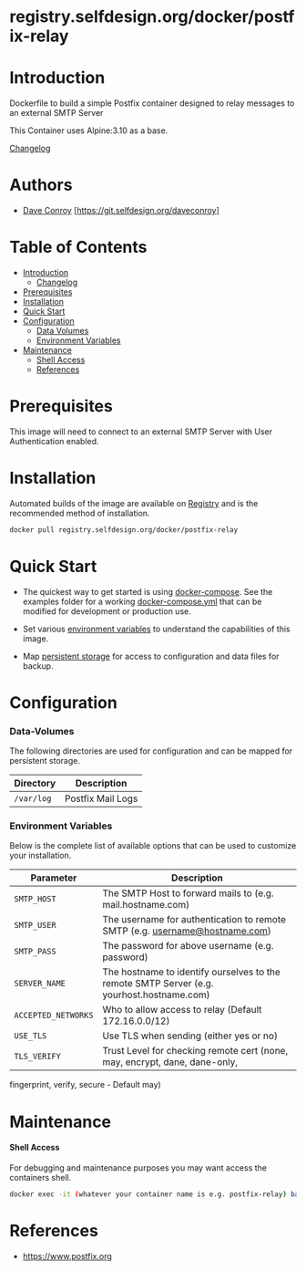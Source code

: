 # registry.selfdesign.org/docker/postfix-relay

# Introduction

Dockerfile to build a simple Postfix container designed to relay messages to an external SMTP Server

This Container uses Alpine:3.10 as a base.

[Changelog](CHANGELOG.md)

# Authors

- [Dave Conroy](daveconroy@selfdesign.org) [https://git.selfdesign.org/daveconroy]

# Table of Contents

- [Introduction](#introduction)
    - [Changelog](CHANGELOG.md)
- [Prerequisites](#prerequisites)
- [Installation](#installation)
- [Quick Start](#quick-start)
- [Configuration](#configuration)
    - [Data Volumes](#data-volumes)
    - [Environment Variables](#environmentvariables)   
- [Maintenance](#maintenance)
    - [Shell Access](#shell-access)
   - [References](#references)

# Prerequisites

This image will need to connect to an external SMTP Server with User Authentication enabled.


# Installation

Automated builds of the image are available on [Registry](https://registry.selfdesign.org/docker/postfix-relay) and is the recommended method of installation.


```bash
docker pull registry.selfdesign.org/docker/postfix-relay
```

# Quick Start

* The quickest way to get started is using [docker-compose](https://docs.docker.com/compose/). See the examples folder for a working [docker-compose.yml](examples/docker-compose.yml) that can be modified for development or production use.

* Set various [environment variables](#environment-variables) to understand the capabilities of this image.
* Map [persistent storage](#data-volumes) for access to configuration and data files for backup.

# Configuration

### Data-Volumes

The following directories are used for configuration and can be mapped for persistent storage.

| Directory | Description |
|-----------|-------------|
| `/var/log` | Postfix Mail Logs |


### Environment Variables

Below is the complete list of available options that can be used to customize your installation.

| Parameter | Description |
|-----------|-------------|
| `SMTP_HOST` | The SMTP Host to forward mails to (e.g. mail.hostname.com) |
| `SMTP_USER` | The username for authentication to remote SMTP (e.g. username@hostname.com) |
| `SMTP_PASS` | The password for above username (e.g. password) |
| `SERVER_NAME` | The hostname to identify ourselves to the remote SMTP Server (e.g. yourhost.hostname.com) |
| `ACCEPTED_NETWORKS` | Who to allow access to relay (Default 172.16.0.0/12)
| `USE_TLS` | Use TLS when sending (either yes or no)
| `TLS_VERIFY` | Trust Level for checking remote cert (none, may, encrypt, dane, dane-only, 
fingerprint, verify, secure - Default may)


# Maintenance
#### Shell Access

For debugging and maintenance purposes you may want access the containers shell. 

```bash
docker exec -it (whatever your container name is e.g. postfix-relay) bash
```

# References

* https://www.postfix.org


